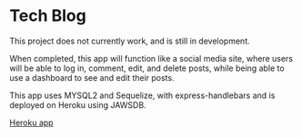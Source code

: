 # Tech Blog

This project does not currently work, and is still in development. 

When completed, this app will function like a social media site, where users will be able to log in, comment, edit, and delete posts, while being able to use a dashboard to see and edit their posts. 

This app uses MYSQL2 and Sequelize, with express-handlebars and is deployed on Heroku using JAWSDB.

[Heroku app](https://fierce-falls-47261.herokuapp.com/) 